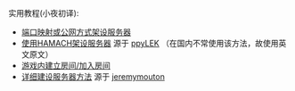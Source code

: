 实用教程(小夜初译):

- [端口映射或公网方式架设服务器](./Guides/SETUP-STANDARD.md)
- [使用HAMACH架设服务器](../en/Guides/SETUP-HAMACHI.md) 源于 [ppyLEK](https://github.com/ppyLEK) （在国内不常使用该方法，故使用英文原文）
- [游戏内建立房间/加入房间](./Guides/HOSTING.md)
- [详细建设服务器方法](./Guides/Step-By-Step-Installation-Guide.md) 源于 [jeremymouton](https://github.com/jeremymouton)
